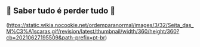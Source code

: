 ## 🌸 Saber tudo é perder tudo 🌸



(https://static.wikia.nocookie.net/ordemparanormal/images/3/32/Seita_das_M%C3%A1scaras.gif/revision/latest/thumbnail/width/360/height/360?cb=20210627195509&path-prefix=pt-br)
